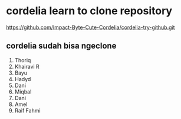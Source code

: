 # cordelia learn to clone repository

https://github.com/Impact-Byte-Cute-Cordelia/cordelia-try-github.git

## cordelia sudah bisa ngeclone

1. Thoriq
2. Khairavi R
3. Bayu
4. Hadyd
5. Dani
6. Miqbal
7. Dani
8. Amel
9. Raif Fahmi
